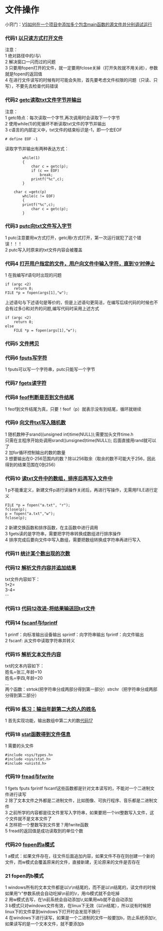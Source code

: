# 文件操作
小窍门：[VS如何在一个项目中添加多个包含main函数的源文件并分别调试运行](https://blog.csdn.net/qq_30815237/article/details/87452311)  
### 代码1 [以只读方式打开文件](file1.cpp)  
注意：  
1 绝对路径中的/与\  
2 解决窗口一闪而过的问题  
3 只要用fopen打开的文件，就一定要用fclose关掉（打开失败就不用关闭），参数就是fopen的返回值  
4 在进行文件读写的时候有时可能会失败，首先要考虑文件权限的问题（只读、只写），不要先去检查代码错误  
### 代码2 [getc读取txt文件字节并输出](file2.cpp)  
注意：  
1 getc特点：每次读取一个字节,再次调用时会读取下一个字节  
2 使用while(1)的死循环不断读取txt文件的字节并输出  
3 c语言的内部定义中，txt文件的结束标识是-1，即一个宏EOF  
```
# define EOF -1  
```
读取字节并输出有两种表达方式：  
```
		while(1)
		{
			char c = getc(p);
			if (c == EOF)
				break;
			printf("%c",c);
		}
```
```
    char c =getc(p)
		while(c != EOF)
		{
    	printf("%c",c);
			char c = getc(p);
		}
```
### 代码3 [putc向txt文件写入字节](file3.cpp)  
1 putc注意要用w方式打开，getc用r方式打开，第一次运行就犯了这个错误！！！  
2 putc写入时原来的txt文件内容会被覆盖  
### 代码4 [打开用户指定的文件，用户向文件中输入字符，直到‘0’时停止](file4.cpp)
1 在我编写if语句时出现的问题  
```
if (argc <2)
	return 0;
FILE *p = fopen(args[1],"w");
```
上述语句与下述语句是等价的，但是上述语句更简洁，在编写后续代码的时候也不会有过多{}和对齐的问题,编写代码时采用上述方式  
```
if (argc <2)
	return 0;
else
	FILE *p = fopen(args[1],"w");
```
### 代码5 [文件拷贝](file5.cpp)
### 代码6 [fputs写字符](file6.cpp)
1 fputs可以写一个字符串，putc只能写一个字节  
### 代码7 [fgets读字符](file7.cpp)  
### 代码8 [feof判断是否到文件结尾](file8.cpp)
1 feof到文件结尾为真，只要！feof（p）就表示没有到结尾，循环就继续  
### 代码9 [向文件txt写入随机数](file9.cpp)
1 随机数种子srand((unsigned int)time(NULL));需要加头文件time.h  
只需在主程序开始处调用srand((unsigned)time(NULL)); 后面直接用rand就可以了  
2 加for循环控制输出的数的数量  
3 想要输出在0-256范围内的数？除以256取余（取余的数不可能大于256，因此得到的结果范围在0到256）  
### 代码10 [读txt文件中的数组，排序后再写入文件中](file10.cpp)
1 p不能重定义，新建文件p进行读操作关闭后，再进行写操作，无需用FILE进行定义  
```
FILE *p = fopen("a.txt", "r");
fclose(p);
p = fopen("a.txt","w");
fclose(p);
```
2 新建交换函数和排序函数，在主函数中进行调用  
3 fgets读的是字符串，需要把字符串转换成数组进行排序操作  
4 排序完成后要向文件中写入数组，需要把数组转换成字符串再进行写入  
### 代码11 [统计某个数出现的次数](file11.cpp)
### 代码12 [解析文件内容并追加结果](file12.cpp)
txt文件内容如下：  
1+2=  
3-4=  
···  
### 代码13 [代码12改进-将结果输送回txt文件](file13.cpp)
### 代码14 [fscanf与fprintf](file14.cpp)
1 printf：向标准输出设备输出 sprintf：向字符串输出 fprintf：向文件输出  
2 fscanf: 从文件中读取字符串并转义  
### 代码15 [解析文本文件内容](file15.cpp)
txt的文本内容如下：  
姓名=张三,年龄=10  
姓名=李四,年龄=20  
...  
两个函数：strtok(把字符串分成两部分得到第一部分）strchr（把字符串分成两部分得到第二部分）  
### 代码16 [练习：输出年龄第二大的人的姓名](file16.cpp)
1 首先实现功能，输出数组中第二大的数[代码17](file17.cpp)  
### 代码18 [stat函数得到文件信息](file18.cpp)
1 需要的头文件  
```
#include <sys/types.h>
#include <sys/stat.h>
#include <unistd.h>
```
### 代码19 [fread与fwrite](file19.cpp)
1 fgets fputs fprintf fscanf这些函数都是针对文本读写的，不能对一个二进制文件进行读写  
2 除了文本文件之外都是二进制文件，比如图像、可执行程序、音乐都是二进制文件  
3 之前所学的内容都是往文件里写入字符串，如果要把一个int整数写入文件，这个文件就不是文本文件了  
4 怎样把一个整数写到文件里？用fwrite函数  
5 fread的返回值是成功读取到的单位个数  
### 代码20 [fopen的a模式](file20.cpp)  
1 a模式：如果文件存在，往文件后面追加内容，如果文件不存在则创建一个新的文件，而w模式会覆盖原来的文件，直接新建，无论原来的文件是否存在  
### 21 fopen的b模式
1 windows所有的文本文件都是以\r\n结尾的，而不是以\n结尾的，读文件的时候如果用“r”参数系统会自动吃掉\n前的\r，用rb模式就不会吃掉  
2 用w模式去写，在\n前系统会自动添加\r,如果用wb就不会自动添加  
3 b模式只对windows文件有效，在linux下无效（以\n结尾），所以说有时候把linux下的文件拿到windows下打开时会发现不换行  
4 在windows下进行读写，如果是一个二进制的文件一般要加b，防止系统添加\r,如果读写的是一个文本文件，就不要添加b  


